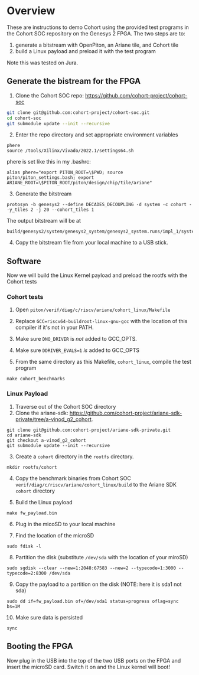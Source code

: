 # Overview
These are instructions to demo Cohort using the provided test programs in the Cohort SOC repository on the Genesys 2 FPGA. The two steps are to:
1. generate a bitstream with OpenPiton, an Ariane tile, and Cohort tile 
2. build a Linux payload and preload it with the test program

Note this was tested on Jura.

## Generate the bistream for the FPGA

1. Clone the Cohort SOC repo: https://github.com/cohort-project/cohort-soc
```bash
git clone git@github.com:cohort-project/cohort-soc.git
cd cohort-soc
git submodule update --init --recursive
```

2. Enter the repo directory and set appropriate environment variables
```
phere
source /tools/Xilinx/Vivado/2022.1/settings64.sh
```

phere is set like this in my .bashrc:
```
alias phere="export PITON_ROOT=\$PWD; source piton/piton_settings.bash; export ARIANE_ROOT=\$PITON_ROOT/piton/design/chip/tile/ariane"
```

3. Generate the bitstream
```
protosyn -b genesys2 --define DECADES_DECOUPLING -d system -c cohort --y_tiles 2 -j 20 --cohort_tiles 1
```

The output bitstream will be at 

```
build/genesys2/system/genesys2_system/genesys2_system.runs/impl_1/system.bit
```

4. Copy the bitstream file from your local machine to a USB stick.

## Software
Now we will build the Linux Kernel payload and preload the rootfs with the Cohort tests
### Cohort tests

1. Open `piton/verif/diag/c/riscv/ariane/cohort_linux/Makefile`

2. Replace `GCC=riscv64-buildroot-linux-gnu-gcc` with the location of this compiler if it's not in your PATH.

3. Make sure `DNO_DRIVER` is *not* added to GCC_OPTS.

4. Make sure `DDRIVER_EVALS=1` *is* added to GCC_OPTS 

5. From the same directory as this Makefile, `cohort_linux`, compile the test program
```
make cohort_benchmarks
```

### Linux Payload
1. Traverse out of the Cohort SOC directory
2. Clone the ariane-sdk: https://github.com/cohort-project/ariane-sdk-private/tree/a-vinod_g2_cohort.
```
git clone git@github.com:cohort-project/ariane-sdk-private.git
cd ariane-sdk
git checkout a-vinod_g2_cohort
git submodule update --init --recursive
```

3. Create a `cohort` directory in the `rootfs` directory.
```
mkdir rootfs/cohort
```

4. Copy the benchmark binaries from Cohort SOC `verif/diag/c/riscv/ariane/cohort_linux/build` to the Ariane SDK `cohort` directory

5. Build the Linux payload
```
make fw_payload.bin
```

6. Plug in the micoSD to your local machine

7. Find the location of the microSD
```
sudo fdisk -l
```

8. Partition the disk (substitute `/dev/sda` with the location of your miroSD)
```
sudo sgdisk --clear --new=1:2048:67583 --new=2 --typecode=1:3000 --typecode=2:8300 /dev/sda 
```

9. Copy the payload to a partition on the disk (NOTE: here it is sda1 not sda)
```
sudo dd if=fw_payload.bin of=/dev/sda1 status=progress oflag=sync bs=1M
```

10. Make sure data is persisted
```
sync
```

## Booting the FPGA
Now plug in the USB into the top of the two USB ports on the FPGA and insert the microSD card. Switch it on and the Linux kernel will boot!